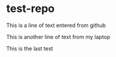 # test-repo

This is a line of text entered from github


This is another line of text from my laptop

This is the last test
